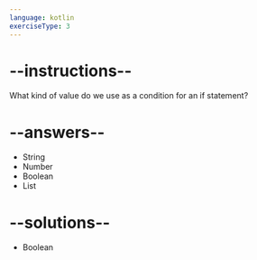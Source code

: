 ```yaml
---
language: kotlin
exerciseType: 3
---
```


# --instructions--

What kind of value do we use as a condition for an if statement?

# --answers--

- String
- Number
- Boolean
- List

# --solutions--

- Boolean
